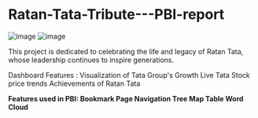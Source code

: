 # Ratan-Tata-Tribute---PBI-report

![image](https://github.com/user-attachments/assets/1b2ff226-6d86-4736-bded-c32426487e82)
![image](https://github.com/user-attachments/assets/a85ecf25-35e2-4f73-a253-798437f0f5e9)

This project is dedicated to celebrating the life and legacy of Ratan Tata, whose leadership continues to inspire generations.

Dashboard Features :
Visualization of Tata Group's Growth
Live Tata Stock price trends
Achievements of Ratan Tata

**Features used in PBI:
Bookmark
Page Navigation
Tree Map
Table 
Word Cloud**
